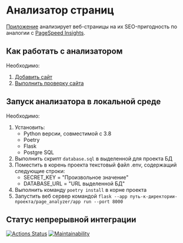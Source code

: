 # Анализатор страниц

[Приложение](https://python-project-83-production-1fe4.up.railway.app) анализирует веб-страницы на их SEO-пригодность по аналогии с [PageSpeed Insights](https://pagespeed.web.dev/).

## Как работать с анализатором

Необходимо:

1. [Добавить сайт](https://youtu.be/o22e3yJ-9tY)
2. [Выполнить проверку сайта](https://youtu.be/02SaGKLPAPo)

## Запуск анализатора в локальной среде

Необходимо:

1. Установить:
   - Python версии, совместимой с 3.8
   - Poetry
   - Flask
   - Postgre SQL
2. Выполнить скрипт `database.sql` в выделенной для проекта БД
3. Поместить в корень проекта текстовый файл .env, содержащий следующие строки:
   - SECRET_KEY = "Произвольное значение"
   - DATABASE_URL = "URL выделенной БД"
3. Выполнить команду `poetry install` в корне проекта
4. Запустить веб сервер командой `flask --app путь-к-директории-проекта/page_analyzer/app run --port 8000`

## Статус непрерывной интеграции

[![Actions Status](https://github.com/RKV102/python-project-83/actions/workflows/hexlet-check.yml/badge.svg)](https://github.com/RKV102/python-project-83/actions)
[![Maintainability](https://api.codeclimate.com/v1/badges/5f8dbe355e6c453f8f5c/maintainability)](https://codeclimate.com/github/RKV102/python-project-83/maintainability)